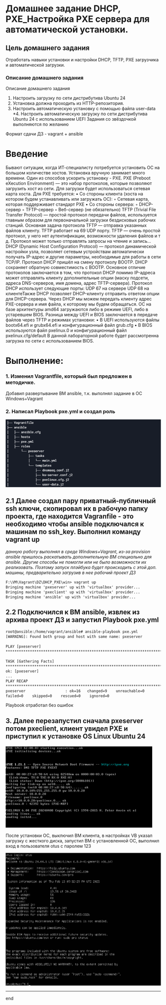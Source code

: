 # Домашнее задание DHCP, PXE_Настройка PXE сервера для автоматической установки.

## Цель домашнего задания  
Отработать навыки установки и настройки DHCP, TFTP, PXE загрузчика и автоматической загрузки.

### Описание домашнего задания  

Описание домашнего задания
1. Настроить загрузку по сети дистрибутива Ubuntu 24
2. Установка должна проходить из HTTP-репозитория.
3. Настроить автоматическую установку c помощью файла user-data
*4. Настроить автоматическую загрузку по сети дистрибутива Ubuntu 24 c использованием UEFI
Задания со звёздочкой выполняются по желанию

Формат сдачи ДЗ - vagrant + ansible
   
# Введение   
Бывают ситуации, когда ИТ-специалисту потребуется установить ОС на большом количестве хостов.
Установка вручную занимает много времени. Один из способов ускорить установку - PXE.
PXE (Preboot eXecution Environment) — это набор протоколов, которые позволяют загрузить хост из сети. Для
загрузки будет использоваться сетевая карта хоста.
Для PXE требуется:
• Со стороны клиента (хоста на котором будем устанавливать или загружать ОС):
◦ Cетевая карта, которая поддерживает стандарт PXE
• Со стороны сервера:
◦ DHCP-сервер
◦ TFTP-сервер
◦ Веб-сервер (не обязательно)
TFTP (Trivial File Transfer Protocol) — простой протокол передачи файлов, используется главным образом для
первоначальной загрузки бездисковых рабочих станций. Основная задача протокола TFTP — отправка
указанных файлов клиенту.
TFTP работает на 69 UDP порту. TFTP — очень простой протокол, у него нет аутентификации, возможности
удаления файлов и т д. Протокол может только отправлять запросы на чтение и запись…
DHCP (Dynamic Host Configuration Protocol) — протокол динамической настройки узла, позволяет сетевым
устройствам автоматически получать IP-адрес и другие параметры, необходимые для работы в сети TCP/IP.
Протокол DHCP пришёл на смену протоколу BOOTP. DHCP сохраняет обратную совместимость с BOOTP.
Основное отличие протоколов заключается в том, что протокол DHCP помимо IP-адреса может отправлять
клиенту дополнительные опции (маску подсети, адреса DNS-серверов, имя домена, адрес TFTP-сервера).
Протокол DHCP использует следующие порты:
UDP 67 на сервере
UDP 68 на клиентеТакже DHCP позволяет DHCP-клиенту отправить ответом опции для DHCP-сервера.
Через DHCP мы можем передать клиенту адрес PXE-сервера и имя файла, к которому мы будем обращаться.
ОС на базе архитектуры amd64 загружаются либо в режиме UEFI, либо в устаревшем BIOS.
Разница между UEFI и BIOS заключается в передаче файлов через TFTP и режимах установки:
• В UEFI используются файлы bootx64.efi и grubx64.efi и конфигурационный файл grub.cfg
• В BIOS используются файл pxelinux.0 и конфигурационный файл pxelinux.cfg/default
В данной лабораторной работе будет рассмотренна загрузка по сети с использованием BIOS.
   


# Выполнение:  

### 1. Изменил Vagrantfile, который был предложен в методичке.   

Добавил развертывание ВМ ansible, т.к. выполнял задание в ОС Windows+Vagrant


### 2. Написал Playbook pxe.yml и создал роль   
   
![alt text](img/1.png)   


## 2.1 Далее создал пару приватный-публичный ssh ключи, скопировал их в рабочую папку проекта, где находится Vagranfile - это необходимо чтобы ansible подключался к машинам по ssh_key. Выполнил команду vagrant up   
*данную работу выполнял в среде Windows+Vagrant, из-за provision ansible пришлось раскатывать дополнительную ВМ специально для ansible. Другие способы не помогли или не было возможности их реализовать. Поэтому запуск плэйбука будет происходить с этой доп. машины, предварительно загрузив в нее рабочий проект ДЗ*   

```shell
F:\VM\Vagrant\DZ\DHCP_PXE\win> vagrant up
Bringing machine 'pxeserver' up with 'virtualbox' provider...
Bringing machine 'pxeclient' up with 'virtualbox' provider...
Bringing machine 'ansible' up with 'virtualbox' provider...
```   

## 2.2 Подключился к ВМ ansible, извлек из архива проект ДЗ и запустил Playbook pxe.yml    

```shell
root@ansible:/home/vagrant/ansible# ansible-playbook pxe.yml
[WARNING]: Found both group and host with same name: pxeserver

PLAY [pxeserver] **********************************************************************************************

TASK [Gathering Facts] ****************************************************************************************
ok: [pxeserver]
...
PLAY RECAP ****************************************************************************************************
pxeserver                  : ok=16   changed=9    unreachable=0    failed=0    skipped=0    rescued=0    ignored=0

```   
Playbook отработал без ошибок   

## 3. Далее перезапустил сначала pxeserver потом pxeclient, клиент увидел PXE и приступил к установке OS Linux Ubuntu 24   

![alt text](img/2.png)      


После установки ОС, выключил ВМ клиента, в настройках VB указал загрузку с жесткого диска, запустил ВМ с установленной ОС, выполнил вход в пользователя otus с паролем 123  

![alt text](img/3.png)

__________________   

end